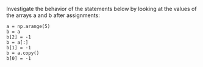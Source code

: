 Investigate the behavior of the statements below by looking at the values of
the arrays a and b after assignments:

```
a = np.arange(5)
b = a
b[2] = -1
b = a[:]
b[1] = -1
b = a.copy()
b[0] = -1
```
